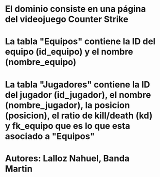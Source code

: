 # El dominio consiste en una página del videojuego Counter Strike

# La tabla "Equipos" contiene la ID del equipo (id_equipo) y el nombre (nombre_equipo)

# La tabla "Jugadores" contiene la ID del jugador (id_jugador), el nombre (nombre_jugador), la posicion (posicion), el ratio de kill/death (kd) y fk_equipo que es lo que esta asociado a "Equipos"

# Autores: Lalloz Nahuel, Banda Martin
